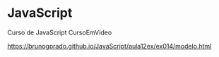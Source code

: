 # JavaScript
 Curso de JavaScript CursoEmVídeo

https://brunogprado.github.io/JavaScript/aula12ex/ex014/modelo.html